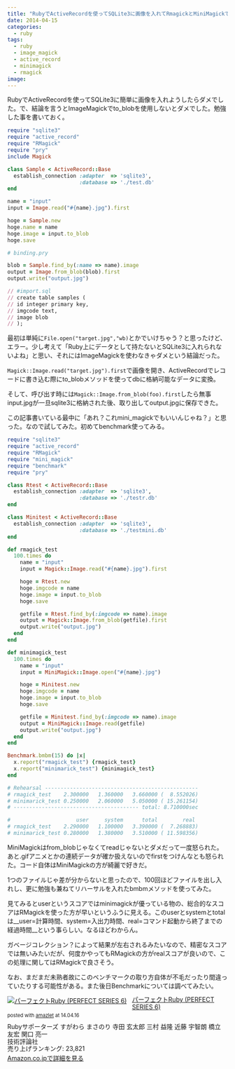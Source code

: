 ```yaml
---
title: "RubyでActiveRecordを使ってSQLite3に画像を入れてRmagickとMiniMagickでbenchmarkを試してみた"
date: 2014-04-15
categories:
  - ruby
tags:
  - ruby
  - image_magick
  - active_record
  - minimagick
  - rmagick
image:
---
```

RubyでActiveRecordを使ってSQLite3に簡単に画像を入れようしたらダメでした。で、結論を言うとImageMagickでto_blobを使用しないとダメでした。勉強した事を書いておく。

<!--more-->

```ruby
require "sqlite3"
require "active_record"
require "RMagick"
require "pry"
include Magick

class Sample < ActiveRecord::Base
  establish_connection :adapter  => 'sqlite3',
                       :database => './test.db'
end

name = "input"
input = Image.read("#{name}.jpg").first

hoge = Sample.new
hoge.name = name
hoge.image = input.to_blob
hoge.save

# binding.pry

blob = Sample.find_by(:name => name).image
output = Image.from_blob(blob).first
output.write("output.jpg")

// #import.sql
// create table samples (
// id integer primary key,
// imgcode text,
// image blob
// );
```

最初は単純に`File.open("target.jpg","wb)`とかでいけちゃう？と思ったけど、エラー。少し考えて「Ruby上にデータとして持たないとSQLite3に入れられないよね」と思い、それにはImageMagickを使わなきゃダメという結論だった。

`Magick::Image.read("target.jpg").first`で画像を開き、ActiveRecordでレコードに書き込む際にto_blobメソッドを使ってdbに格納可能なデータに変換。

そして、呼び出す時には`Magick::Image.from_blob(foo).first`したら無事input.jpgが一旦sqlite3に格納された後、取り出してoutput.jpgに保存できた。

この記事書いている最中に「あれ？これmini_magickでもいいんじゃね？」と思った。なので試してみた。初めてbenchmark使ってみる。

```ruby
require "sqlite3"
require "active_record"
require "RMagick"
require "mini_magick"
require "benchmark"
require "pry"

class Rtest < ActiveRecord::Base
  establish_connection :adapter  => 'sqlite3',
                       :database => './testr.db'
end

class Minitest < ActiveRecord::Base
  establish_connection :adapter  => 'sqlite3',
                       :database => './testmini.db'
end

def rmagick_test
  100.times do
    name = "input"
    input = Magick::Image.read("#{name}.jpg").first

    hoge = Rtest.new
    hoge.imgcode = name
    hoge.image = input.to_blob
    hoge.save

    getfile = Rtest.find_by(:imgcode => name).image
    output = Magick::Image.from_blob(getfile).first
    output.write("output.jpg")
  end
end

def minimagick_test
  100.times do
    name = "input"
    input = MiniMagick::Image.open("#{name}.jpg")

    hoge = Minitest.new
    hoge.imgcode = name
    hoge.image = input.to_blob
    hoge.save

    getfile = Minitest.find_by(:imgcode => name).image
    output = MiniMagick::Image.read(getfile)
    output.write("output.jpg")
  end
end

Benchmark.bmbm(15) do |x|
  x.report("rmagick_test") {rmagick_test}
  x.report("minimarick_test") {minimagick_test}
end

# Rehearsal -------------------------------------------------
# rmagick_test    2.300000   1.360000   3.660000 (  8.552026)
# minimarick_test 0.250000   2.060000   5.050000 ( 15.261154)
# ---------------------------------------- total: 8.710000sec

#                     user     system      total        real
# rmagick_test    2.290000   1.100000   3.390000 (  7.268883)
# minimarick_test 0.280000   1.380000   3.510000 ( 11.598356)
```

MiniMagickはfrom_blobじゃなくてreadじゃないとダメだって一度怒られた。あと.gifアニメとかの連続データが確か扱えないのでfirstをつけんなとも怒られた。コード自体はMiniMagickの方が綺麗で好きだ。

1つのファイルじゃ差が分からないと思ったので、100回ほどファイルを出し入れし、更に勉強も兼ねてリハーサルを入れたbmbmメソッドを使ってみた。

見てみるとuserというスコアではminimagickが優っている物の、総合的なスコアはRMagickを使った方が早いというふうに見える。このuserとsystemとtotalは__user=計算時間、system=入出力時間、real=コマンド起動から終了までの経過時間__という事らしい。なるほどわからん。

ガベージコレクション？によって結果が左右されるみたいなので、精密なスコアでは無いみたいだが、何度かやってもRMagickの方がrealスコアが良いので、この処理に関してはRMagickで良さそう。

なお、まだまだ未熟者故にこのベンチマークの取り方自体が不毛だったり間違っていたりする可能性がある。また後日Benchmarkについては調べてみたい。

<div class="amazlet-box" style="margin-bottom:0px;"><div class="amazlet-image" style="float:left;margin:0px 12px 1px 0px;"><a href="//www.amazon.co.jp/exec/obidos/ASIN/4774158798/t4traw-22/ref=nosim/" name="amazletlink" target="_blank"><img src="//ecx.images-amazon.com/images/I/51K0jUf%2BiEL._SL160_.jpg" alt="パーフェクトRuby (PERFECT SERIES 6)" style="border: none;" /></a></div><div class="amazlet-info" style="line-height:120%; margin-bottom: 10px"><div class="amazlet-name" style="margin-bottom:10px;line-height:120%"><a href="//www.amazon.co.jp/exec/obidos/ASIN/4774158798/t4traw-22/ref=nosim/" name="amazletlink" target="_blank">パーフェクトRuby (PERFECT SERIES 6)</a><div class="amazlet-powered-date" style="font-size:80%;margin-top:5px;line-height:120%">posted with <a href="//www.amazlet.com/" title="amazlet" target="_blank">amazlet</a> at 14.04.16</div></div><div class="amazlet-detail">Rubyサポーターズ すがわら まさのり 寺田 玄太郎 三村 益隆 近藤 宇智朗 橋立 友宏 関口 亮一 <br />技術評論社 <br />売り上げランキング: 23,821<br /></div><div class="amazlet-sub-info" style="float: left;"><div class="amazlet-link" style="margin-top: 5px"><a href="//www.amazon.co.jp/exec/obidos/ASIN/4774158798/t4traw-22/ref=nosim/" name="amazletlink" target="_blank">Amazon.co.jpで詳細を見る</a></div></div></div><div class="amazlet-footer" style="clear: left"></div></div>
